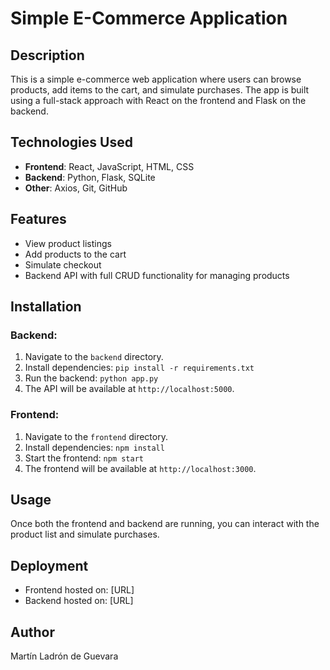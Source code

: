# Simple E-Commerce Application

## Description
This is a simple e-commerce web application where users can browse products, add items to the cart, and simulate purchases. The app is built using a full-stack approach with React on the frontend and Flask on the backend.

## Technologies Used
- **Frontend**: React, JavaScript, HTML, CSS
- **Backend**: Python, Flask, SQLite
- **Other**: Axios, Git, GitHub

## Features
- View product listings
- Add products to the cart
- Simulate checkout
- Backend API with full CRUD functionality for managing products

## Installation
### Backend:
1. Navigate to the `backend` directory.
2. Install dependencies: `pip install -r requirements.txt`
3. Run the backend: `python app.py`
4. The API will be available at `http://localhost:5000`.

### Frontend:
1. Navigate to the `frontend` directory.
2. Install dependencies: `npm install`
3. Start the frontend: `npm start`
4. The frontend will be available at `http://localhost:3000`.

## Usage
Once both the frontend and backend are running, you can interact with the product list and simulate purchases.

## Deployment
- Frontend hosted on: [URL]
- Backend hosted on: [URL]

## Author
Martín Ladrón de Guevara
